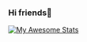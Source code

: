 ### Hi friends👋

[![My Awesome Stats](https://awesome-github-stats.azurewebsites.net/user-stats/Mostafa-Moafi?cardType=github&theme=github-dark&Border=FFFFFF)](https://git.io/awesome-stats-card)
